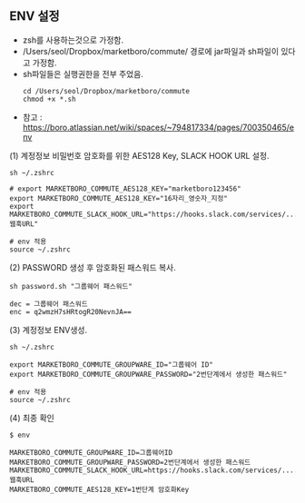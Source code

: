## ENV 설정
- zsh를 사용하는것으로 가정함.
- /Users/seol/Dropbox/marketboro/commute/ 경로에 jar파일과 sh파일이 있다고 가정함.
- sh파일들은 실행권한을 전부 주었음.
    ```
    cd /Users/seol/Dropbox/marketboro/commute
    chmod +x *.sh
    ```
- 참고 : https://boro.atlassian.net/wiki/spaces/~794817334/pages/700350465/env

(1) 계정정보 비밀번호 암호화를 위한 AES128 Key, SLACK HOOK URL 설정.
```
sh ~/.zshrc
```
```
# export MARKETBORO_COMMUTE_AES128_KEY="marketboro123456"
export MARKETBORO_COMMUTE_AES128_KEY="16자리_영숫자_지정"
export MARKETBORO_COMMUTE_SLACK_HOOK_URL="https://hooks.slack.com/services/...웹훅URL"
```
```
# env 적용
source ~/.zshrc
```

(2) PASSWORD 생성 후 암호화된 패스워드 복사.
```
sh password.sh "그룹웨어 패스워드"

dec = 그룹웨어 패스워드
enc = q2wmzH7sHRtogR20NevnJA==
```

(3) 계정정보 ENV생성.
```
sh ~/.zshrc
```
```
export MARKETBORO_COMMUTE_GROUPWARE_ID="그룹웨어 ID"
export MARKETBORO_COMMUTE_GROUPWARE_PASSWORD="2번단계에서 생성한 패스워드"
```
```
# env 적용
source ~/.zshrc
```
(4) 최종 확인
```
$ env

MARKETBORO_COMMUTE_GROUPWARE_ID=그룹웨어ID
MARKETBORO_COMMUTE_GROUPWARE_PASSWORD=2번단계에서 생성한 패스워드
MARKETBORO_COMMUTE_SLACK_HOOK_URL=https://hooks.slack.com/services/....웹훅URL
MARKETBORO_COMMUTE_AES128_KEY=1번단계 암호화Key
```
